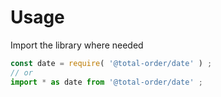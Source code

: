 # Usage

Import the library where needed
```js
const date = require( '@total-order/date' ) ;
// or
import * as date from '@total-order/date' ;
```

